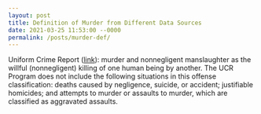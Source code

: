 ```yaml
---
layout: post
title: Definition of Murder from Different Data Sources
date: 2021-03-25 11:53:00 --0000
permalink: /posts/murder-def/
---
```


Uniform Crime Report ([link](https://ucr.fbi.gov/crime-in-the-u.s/2018/crime-in-the-u.s.-2018/topic-pages/murder)): murder and nonnegligent manslaughter as the willful (nonnegligent) killing of one human being by another. The UCR Program does not include the following situations in this offense classification: deaths caused by negligence, suicide, or accident; justifiable homicides; and attempts to murder or assaults to murder, which are classified as aggravated assaults.
